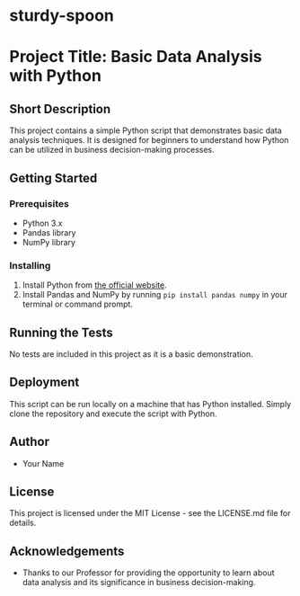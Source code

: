 # sturdy-spoon
# Project Title: Basic Data Analysis with Python

## Short Description
This project contains a simple Python script that demonstrates basic data analysis techniques. It is designed for beginners to understand how Python can be utilized in business decision-making processes.

## Getting Started

### Prerequisites
- Python 3.x
- Pandas library
- NumPy library

### Installing
1. Install Python from [the official website](https://www.python.org/downloads/).
2. Install Pandas and NumPy by running `pip install pandas numpy` in your terminal or command prompt.

## Running the Tests
No tests are included in this project as it is a basic demonstration.

## Deployment
This script can be run locally on a machine that has Python installed. Simply clone the repository and execute the script with Python.

## Author
- Your Name

## License
This project is licensed under the MIT License - see the LICENSE.md file for details.

## Acknowledgements
- Thanks to our Professor for providing the opportunity to learn about data analysis and its significance in business decision-making.
